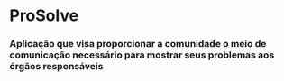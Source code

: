 # ProSolve

### Aplicação que visa proporcionar a comunidade o meio de comunicação necessário para mostrar seus problemas aos órgãos responsáveis
